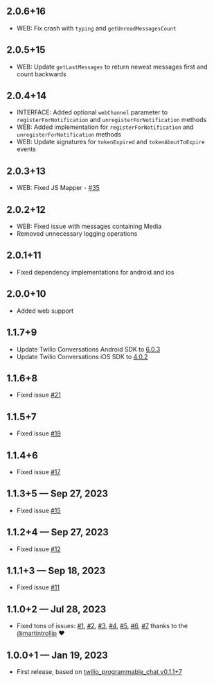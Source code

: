 ## 2.0.6+16
* WEB: Fix crash with `typing` and `getUnreadMessagesCount`

## 2.0.5+15
* WEB: Update `getLastMessages` to return newest messages first and count backwards

## 2.0.4+14
* INTERFACE: Added optional `webChannel` parameter to `registerForNotification` and `unregisterForNotification` methods
* WEB: Added implementation for `registerForNotification` and `unregisterForNotification` methods
* WEB: Update signatures for `tokenExpired` and `tokenAboutToExpire` events

## 2.0.3+13
* WEB: Fixed JS Mapper - [#35](https://github.com/Diversido/flutter_twilio_conversations/issues/35)

## 2.0.2+12
* WEB: Fixed issue with messages containing Media
* Removed unnecessary logging operations

## 2.0.1+11
* Fixed dependency implementations for android and ios

## 2.0.0+10
* Added web support

## 1.1.7+9

* Update Twilio Conversations Android SDK to [6.0.3](https://www.twilio.com/docs/conversations/android/changelog#conversations-603-october-26-2023)
* Update Twilio Conversations iOS SDK to [4.0.2](https://www.twilio.com/docs/conversations/ios/changelog#conversations-402-august-3-2023)

## 1.1.6+8  
* Fixed issue [#21](https://github.com/Diversido/flutter_twilio_conversations/issues/21)

## 1.1.5+7  
* Fixed issue [#19](https://github.com/Diversido/flutter_twilio_conversations/issues/19)

## 1.1.4+6  
* Fixed issue [#17](https://github.com/Diversido/flutter_twilio_conversations/issues/17)

## 1.1.3+5 — Sep 27, 2023
* Fixed issue [#15](https://github.com/Diversido/flutter_twilio_conversations/issues/15)

## 1.1.2+4 — Sep 27, 2023
* Fixed issue [#12](https://github.com/Diversido/flutter_twilio_conversations/issues/12)

## 1.1.1+3 — Sep 18, 2023
* Fixed issue [#11](https://github.com/Diversido/flutter_twilio_conversations/issues/11)

## 1.1.0+2 — Jul 28, 2023

* Fixed tons of issues: [#1](https://github.com/Diversido/flutter_twilio_conversations/pull/1), [#2](https://github.com/Diversido/flutter_twilio_conversations/pull/2), [#3](https://github.com/Diversido/flutter_twilio_conversations/pull/3), [#4](https://github.com/Diversido/flutter_twilio_conversations/pull/4), [#5](https://github.com/Diversido/flutter_twilio_conversations/pull/5), [#6](https://github.com/Diversido/flutter_twilio_conversations/pull/6), [#7](https://github.com/Diversido/flutter_twilio_conversations/pull/7) thanks to the [@martintrollip](https://github.com/martintrollip) ❤️
  
## 1.0.0+1 — Jan 19, 2023

* First release, based on [twilio_programmable_chat v0.1.1+7](https://pub.dev/packages/twilio_programmable_chat/versions/0.1.1+7)